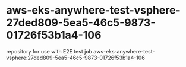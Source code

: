 # aws-eks-anywhere-test-vsphere-27ded809-5ea5-46c5-9873-01726f53b1a4-106
repository for use with E2E test job aws-eks-anywhere-test-vsphere:27ded809-5ea5-46c5-9873-01726f53b1a4-106
